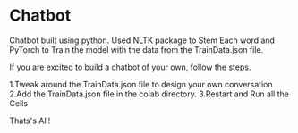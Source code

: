 # Chatbot
Chatbot built using python. Used NLTK package to Stem Each word and PyTorch to Train the model with the data from the TrainData.json file.

If you are excited to build a chatbot of your own, follow the steps.

1.Tweak around the TrainData.json file to design your own conversation
2.Add the TrainData.json file in the colab directory.
3.Restart and Run all the Cells

Thats's All!
